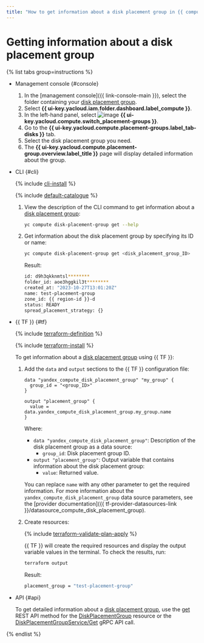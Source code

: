 ```yaml
---
title: "How to get information about a disk placement group in {{ compute-full-name }}"
---
```


# Getting information about a disk placement group

{% list tabs group=instructions %}

- Management console {#console}

   1. In the [management console]({{ link-console-main }}), select the folder containing your [disk placement group](../../concepts/disk-placement-group.md).
   1. Select **{{ ui-key.yacloud.iam.folder.dashboard.label_compute }}**.
   1. In the left-hand panel, select ![image](../../../_assets/console-icons/copy-transparent.svg) **{{ ui-key.yacloud.compute.switch_placement-groups }}**.
   1. Go to the **{{ ui-key.yacloud.compute.placement-groups.label_tab-disks }}** tab.
   1. Select the disk placement group you need.
   1. The **{{ ui-key.yacloud.compute.placement-group.overview.label_title }}** page will display detailed information about the group.

- CLI {#cli}

   {% include [cli-install](../../../_includes/cli-install.md) %}

   {% include [default-catalogue](../../../_includes/default-catalogue.md) %}

   1. View the description of the CLI command to get information about a [disk placement group](../../concepts/disk-placement-group.md):

      ```bash
      yc compute disk-placement-group get --help
      ```

   1. Get information about the disk placement group by specifying its ID or name:

      ```bash
      yc compute disk-placement-group get <disk_placement_group_ID>
      ```

      Result:

      ```bash
      id: d9h3qkknmtsl********
      folder_id: aoe3hggkil3t********
      created_at: "2023-10-27T13:01:20Z"
      name: test-placement-group
      zone_id: {{ region-id }}-d
      status: READY
      spread_placement_strategy: {}
      ```

- {{ TF }} {#tf}

   {% include [terraform-definition](../../../_tutorials/_tutorials_includes/terraform-definition.md) %}

   {% include [terraform-install](../../../_includes/terraform-install.md) %}

   To get information about a [disk placement group](../../concepts/disk-placement-group.md) using {{ TF }}:

   1. Add the `data` and `output` sections to the {{ TF }} configuration file:

      ```hcl
      data "yandex_compute_disk_placement_group" "my_group" {
        group_id = "<group_ID>"
      }

      output "placement_group" {
        value = data.yandex_compute_disk_placement_group.my_group.name
      }
      ```

      Where:

      * `data "yandex_compute_disk_placement_group"`: Description of the disk placement group as a data source:
         * `group_id`: Disk placement group ID.
      * `output "placement_group"`: Output variable that contains information about the disk placement group:
         * `value`: Returned value.

      You can replace `name` with any other parameter to get the required information. For more information about the `yandex_compute_disk_placement_group` data source parameters, see the [provider documentation]({{ tf-provider-datasources-link }}/datasource_compute_disk_placement_group).

   1. Create resources:

      {% include [terraform-validate-plan-apply](../../../_tutorials/_tutorials_includes/terraform-validate-plan-apply.md) %}

      {{ TF }} will create the required resources and display the output variable values in the terminal. To check the results, run:

      ```bash
      terraform output
      ```

      Result:

      ```bash
      placement_group = "test-placement-group"
      ```

- API {#api}

   To get detailed information about a [disk placement group](../../concepts/disk-placement-group.md), use the [get](../../api-ref/DiskPlacementGroup/get.md) REST API method for the [DiskPlacementGroup](../../api-ref/DiskPlacementGroup/index.md) resource or the [DiskPlacementGroupService/Get](../../api-ref/grpc/disk_placement_group_service.md#Get) gRPC API call.

{% endlist %}